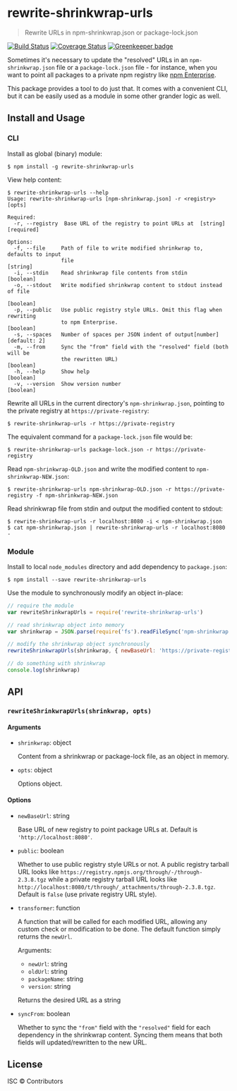 # rewrite-shrinkwrap-urls

> Rewrite URLs in npm-shrinkwrap.json or package-lock.json

[![Build Status](https://travis-ci.org/nexdrew/rewrite-shrinkwrap-urls.svg?branch=master)](https://travis-ci.org/nexdrew/rewrite-shrinkwrap-urls)
[![Coverage Status](https://coveralls.io/repos/github/nexdrew/rewrite-shrinkwrap-urls/badge.svg?branch=master)](https://coveralls.io/github/nexdrew/rewrite-shrinkwrap-urls?branch=master)
[![Greenkeeper badge](https://badges.greenkeeper.io/nexdrew/rewrite-shrinkwrap-urls.svg)](https://greenkeeper.io/)

Sometimes it's necessary to update the "resolved" URLs in an `npm-shrinkwrap.json` file or a `package-lock.json` file - for instance, when you want to point all packages to a private npm registry like [npm Enterprise](https://www.npmjs.com/enterprise).

This package provides a tool to do just that. It comes with a convenient CLI, but it can be easily used as a module in some other grander logic as well.

## Install and Usage

### CLI

Install as global (binary) module:

```console
$ npm install -g rewrite-shrinkwrap-urls
```

View help content:

```console
$ rewrite-shrinkwrap-urls --help
Usage: rewrite-shrinkwrap-urls [npm-shrinkwrap.json] -r <registry> [opts]

Required:
  -r, --registry  Base URL of the registry to point URLs at  [string] [required]

Options:
  -f, --file     Path of file to write modified shrinkwrap to, defaults to input
                 file                                                   [string]
  -i, --stdin    Read shrinkwrap file contents from stdin              [boolean]
  -o, --stdout   Write modified shrinkwrap content to stdout instead of file
                                                                       [boolean]
  -p, --public   Use public registry style URLs. Omit this flag when rewriting
                 to npm Enterprise.                                    [boolean]
  -s, --spaces   Number of spaces per JSON indent of output[number] [default: 2]
  -m, --from     Sync the "from" field with the "resolved" field (both will be
                 the rewritten URL)                                    [boolean]
  -h, --help     Show help                                             [boolean]
  -v, --version  Show version number                                   [boolean]
```

Rewrite all URLs in the current directory's `npm-shrinkwrap.json`, pointing to the private registry at `https://private-registry`:

```console
$ rewrite-shrinkwrap-urls -r https://private-registry
```

The equivalent command for a `package-lock.json` file would be:

```console
$ rewrite-shrinkwrap-urls package-lock.json -r https://private-registry
```

Read `npm-shrinkwrap-OLD.json` and write the modified content to `npm-shrinkwrap-NEW.json`:

```console
$ rewrite-shrinkwrap-urls npm-shrinkwrap-OLD.json -r https://private-registry -f npm-shrinkwrap-NEW.json
```

Read shrinkwrap file from stdin and output the modified content to stdout:

```console
$ rewrite-shrinkwrap-urls -r localhost:8080 -i < npm-shrinkwrap.json
$ cat npm-shrinkwrap.json | rewrite-shrinkwrap-urls -r localhost:8080 -
```

### Module

Install to local `node_modules` directory and add dependency to `package.json`:

```console
$ npm install --save rewrite-shrinkwrap-urls
```

Use the module to synchronously modify an object in-place:

```js
// require the module
var rewriteShrinkwrapUrls = require('rewrite-shrinkwrap-urls')

// read shrinkwrap object into memory
var shrinkwrap = JSON.parse(require('fs').readFileSync('npm-shrinkwrap.json', { encoding: 'utf8' }))

// modify the shrinkwrap object synchronously
rewriteShrinkwrapUrls(shrinkwrap, { newBaseUrl: 'https://private-registry' })

// do something with shrinkwrap
console.log(shrinkwrap)
```

## API

### `rewriteShrinkwrapUrls(shrinkwrap, opts)`

#### Arguments

- `shrinkwrap`: object

    Content from a shrinkwrap or package-lock file, as an object in memory.

- `opts`: object

    Options object.

#### Options

- `newBaseUrl`: string

    Base URL of new registry to point package URLs at. Default is `'http://localhost:8080'`.

- `public`: boolean

    Whether to use public registry style URLs or not. A public registry tarball URL looks like `https://registry.npmjs.org/through/-/through-2.3.8.tgz` while a private registry tarball URL looks like `http://localhost:8080/t/through/_attachments/through-2.3.8.tgz`. Default is `false` (use private registry URL style).

- `transformer`: function

    A function that will be called for each modified URL, allowing any custom check or modification to be done. The default function simply returns the `newUrl`.

    Arguments:

    - `newUrl`: string
    - `oldUrl`: string
    - `packageName`: string
    - `version`: string

    Returns the desired URL as a string

- `syncFrom`: boolean

    Whether to sync the `"from"` field with the `"resolved"` field for each dependency in the shrinkwrap content. Syncing them means that both fields will updated/rewritten to the new URL.

## License

ISC © Contributors
